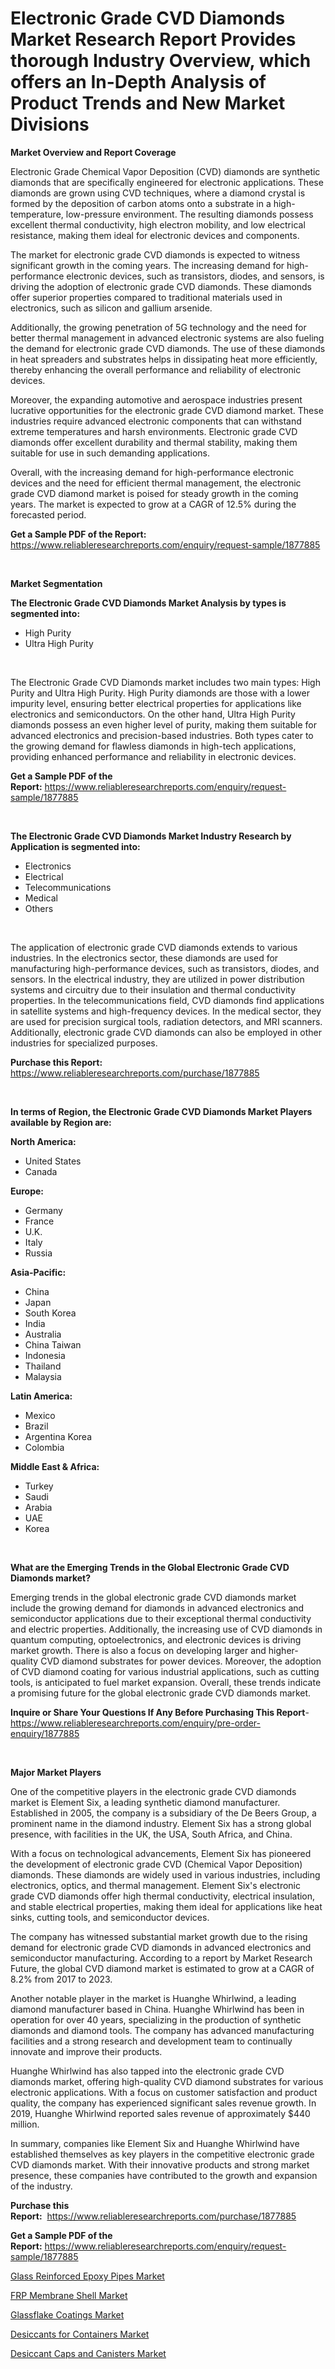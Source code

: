 <p><h1>Electronic Grade CVD Diamonds Market Research Report Provides thorough Industry Overview, which offers an In-Depth Analysis of Product Trends and New Market Divisions</h1></p><p><strong>Market Overview and Report Coverage</strong></p>
<p><p>Electronic Grade Chemical Vapor Deposition (CVD) diamonds are synthetic diamonds that are specifically engineered for electronic applications. These diamonds are grown using CVD techniques, where a diamond crystal is formed by the deposition of carbon atoms onto a substrate in a high-temperature, low-pressure environment. The resulting diamonds possess excellent thermal conductivity, high electron mobility, and low electrical resistance, making them ideal for electronic devices and components.</p><p>The market for electronic grade CVD diamonds is expected to witness significant growth in the coming years. The increasing demand for high-performance electronic devices, such as transistors, diodes, and sensors, is driving the adoption of electronic grade CVD diamonds. These diamonds offer superior properties compared to traditional materials used in electronics, such as silicon and gallium arsenide. </p><p>Additionally, the growing penetration of 5G technology and the need for better thermal management in advanced electronic systems are also fueling the demand for electronic grade CVD diamonds. The use of these diamonds in heat spreaders and substrates helps in dissipating heat more efficiently, thereby enhancing the overall performance and reliability of electronic devices.</p><p>Moreover, the expanding automotive and aerospace industries present lucrative opportunities for the electronic grade CVD diamond market. These industries require advanced electronic components that can withstand extreme temperatures and harsh environments. Electronic grade CVD diamonds offer excellent durability and thermal stability, making them suitable for use in such demanding applications.</p><p>Overall, with the increasing demand for high-performance electronic devices and the need for efficient thermal management, the electronic grade CVD diamond market is poised for steady growth in the coming years. The market is expected to grow at a CAGR of 12.5% during the forecasted period.</p></p>
<p><strong>Get a Sample PDF of the Report:</strong> <a href="https://www.reliableresearchreports.com/enquiry/request-sample/1877885">https://www.reliableresearchreports.com/enquiry/request-sample/1877885</a></p>
<p>&nbsp;</p>
<p><strong>Market Segmentation</strong></p>
<p><strong>The Electronic Grade CVD Diamonds Market Analysis by types is segmented into:</strong></p>
<p><ul><li>High Purity</li><li>Ultra High Purity</li></ul></p>
<p>&nbsp;</p>
<p><p>The Electronic Grade CVD Diamonds market includes two main types: High Purity and Ultra High Purity. High Purity diamonds are those with a lower impurity level, ensuring better electrical properties for applications like electronics and semiconductors. On the other hand, Ultra High Purity diamonds possess an even higher level of purity, making them suitable for advanced electronics and precision-based industries. Both types cater to the growing demand for flawless diamonds in high-tech applications, providing enhanced performance and reliability in electronic devices.</p></p>
<p><strong>Get a Sample PDF of the Report:</strong>&nbsp;<a href="https://www.reliableresearchreports.com/enquiry/request-sample/1877885">https://www.reliableresearchreports.com/enquiry/request-sample/1877885</a></p>
<p>&nbsp;</p>
<p><strong>The Electronic Grade CVD Diamonds Market Industry Research by Application is segmented into:</strong></p>
<p><ul><li>Electronics</li><li>Electrical</li><li>Telecommunications</li><li>Medical</li><li>Others</li></ul></p>
<p>&nbsp;</p>
<p><p>The application of electronic grade CVD diamonds extends to various industries. In the electronics sector, these diamonds are used for manufacturing high-performance devices, such as transistors, diodes, and sensors. In the electrical industry, they are utilized in power distribution systems and circuitry due to their insulation and thermal conductivity properties. In the telecommunications field, CVD diamonds find applications in satellite systems and high-frequency devices. In the medical sector, they are used for precision surgical tools, radiation detectors, and MRI scanners. Additionally, electronic grade CVD diamonds can also be employed in other industries for specialized purposes.</p></p>
<p><strong>Purchase this Report:</strong>&nbsp; <a href="https://www.reliableresearchreports.com/purchase/1877885">https://www.reliableresearchreports.com/purchase/1877885</a></p>
<p>&nbsp;</p>
<p><strong>In terms of Region, the Electronic Grade CVD Diamonds Market Players available by Region are:</strong></p>
<p>
    <p> <strong> North America: </strong>
        <ul>
            <li>United States</li>
            <li>Canada</li>
        </ul>
        </p> 
    <p> <strong> Europe: </strong>
        <ul>
            <li>Germany</li>
            <li>France</li>
            <li>U.K.</li>
            <li>Italy</li>
            <li>Russia</li>
        </ul>
        </p> 
    <p> <strong> Asia-Pacific: </strong>
        <ul>
            <li>China</li>
            <li>Japan</li>
            <li>South Korea</li>
            <li>India</li>
            <li>Australia</li>
            <li>China Taiwan</li>
            <li>Indonesia</li>
            <li>Thailand</li>
            <li>Malaysia</li>
        </ul>
        </p> 
    <p> <strong> Latin America: </strong>
        <ul>
            <li>Mexico</li>
            <li>Brazil</li>
            <li>Argentina Korea</li>
            <li>Colombia</li>
        </ul>
        </p> 
    <p> <strong> Middle East & Africa: </strong>
        <ul>
            <li>Turkey</li>
            <li>Saudi</li>
            <li>Arabia</li>
            <li>UAE</li>
            <li>Korea</li>
        </ul>
    </p>
    </p>
<p>&nbsp;</p>
<p><strong>What are the Emerging Trends in the Global Electronic Grade CVD Diamonds market?</strong></p>
<p><p>Emerging trends in the global electronic grade CVD diamonds market include the growing demand for diamonds in advanced electronics and semiconductor applications due to their exceptional thermal conductivity and electric properties. Additionally, the increasing use of CVD diamonds in quantum computing, optoelectronics, and electronic devices is driving market growth. There is also a focus on developing larger and higher-quality CVD diamond substrates for power devices. Moreover, the adoption of CVD diamond coating for various industrial applications, such as cutting tools, is anticipated to fuel market expansion. Overall, these trends indicate a promising future for the global electronic grade CVD diamonds market.</p></p>
<p><strong>Inquire or Share Your Questions If Any Before Purchasing This Report</strong>- <a href="https://www.reliableresearchreports.com/enquiry/pre-order-enquiry/1877885">https://www.reliableresearchreports.com/enquiry/pre-order-enquiry/1877885</a></p>
<p>&nbsp;</p>
<p><strong>Major Market Players</strong></p>
<p><p>One of the competitive players in the electronic grade CVD diamonds market is Element Six, a leading synthetic diamond manufacturer. Established in 2005, the company is a subsidiary of the De Beers Group, a prominent name in the diamond industry. Element Six has a strong global presence, with facilities in the UK, the USA, South Africa, and China. </p><p>With a focus on technological advancements, Element Six has pioneered the development of electronic grade CVD (Chemical Vapor Deposition) diamonds. These diamonds are widely used in various industries, including electronics, optics, and thermal management. Element Six's electronic grade CVD diamonds offer high thermal conductivity, electrical insulation, and stable electrical properties, making them ideal for applications like heat sinks, cutting tools, and semiconductor devices.</p><p>The company has witnessed substantial market growth due to the rising demand for electronic grade CVD diamonds in advanced electronics and semiconductor manufacturing. According to a report by Market Research Future, the global CVD diamond market is estimated to grow at a CAGR of 8.2% from 2017 to 2023.</p><p>Another notable player in the market is Huanghe Whirlwind, a leading diamond manufacturer based in China. Huanghe Whirlwind has been in operation for over 40 years, specializing in the production of synthetic diamonds and diamond tools. The company has advanced manufacturing facilities and a strong research and development team to continually innovate and improve their products.</p><p>Huanghe Whirlwind has also tapped into the electronic grade CVD diamonds market, offering high-quality CVD diamond substrates for various electronic applications. With a focus on customer satisfaction and product quality, the company has experienced significant sales revenue growth. In 2019, Huanghe Whirlwind reported sales revenue of approximately $440 million.</p><p>In summary, companies like Element Six and Huanghe Whirlwind have established themselves as key players in the competitive electronic grade CVD diamonds market. With their innovative products and strong market presence, these companies have contributed to the growth and expansion of the industry.</p></p>
<p><strong>Purchase this Report:</strong>&nbsp;&nbsp;<a href="https://www.reliableresearchreports.com/purchase/1877885">https://www.reliableresearchreports.com/purchase/1877885</a></p>
<p></p>
<p><strong>Get a Sample PDF of the Report:</strong>&nbsp;<a href="https://www.reliableresearchreports.com/enquiry/request-sample/1877885">https://www.reliableresearchreports.com/enquiry/request-sample/1877885</a></p>
<p><p><a href="https://github.com/ambrozg/Market-Research-Report-List-1/blob/main/glass-reinforced-epoxy-pipes-market.md">Glass Reinforced Epoxy Pipes Market</a></p><p><a href="https://github.com/dzharov81/Market-Research-Report-List-1/blob/main/frp-membrane-shell-market.md">FRP Membrane Shell Market</a></p><p><a href="https://github.com/deliacustodio40/Market-Research-Report-List-2/blob/main/glassflake-coatings-market.md">Glassflake Coatings Market</a></p><p><a href="https://github.com/scarol104/Market-Research-Report-List-2/blob/main/desiccants-for-containers-market.md">Desiccants for Containers Market</a></p><p><a href="https://github.com/gshchiplitsov/Market-Research-Report-List-1/blob/main/desiccant-caps-and-canisters-market.md">Desiccant Caps and Canisters Market</a></p></p>